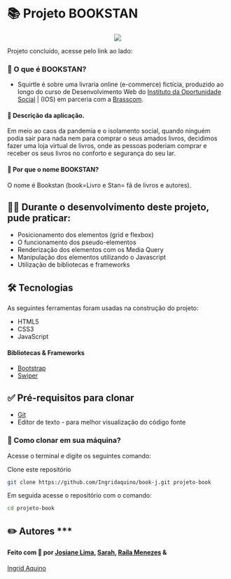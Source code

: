 # 📚 Projeto BOOKSTAN

<p align="center">
  <img src="./gif/book.gif" />
</p>

Projeto concluído, acesse pelo link ao lado: 



### 🐚  O que é BOOKSTAN?
- Squirtle é sobre uma livraria online (e-commerce) fictícia, produzido ao longo do curso de
Desenvolvimento Web do [Instituto da Oportunidade Social](https://ios.org.br/) | (IOS) em parceria com a [Brasscom](https://brasscom.org.br/).



#### 📝 Descrição da aplicação.
 
Em meio ao caos da pandemia e o isolamento social, quando ninguém podia sair para nada nem para comprar o seus amados livros, decidimos fazer uma loja virtual de livros, onde as pessoas poderiam comprar e receber os seus livros no conforto e segurança do seu lar.


#### 📖 Por que o nome BOOKSTAN?

O nome é Bookstan (book=Livro e Stan= fã de livros e autores).



## 👩‍💻 Durante o desenvolvimento deste projeto, pude praticar:

- Posicionamento dos elementos (grid e flexbox)
- O funcionamento dos pseudo-elementos
- Renderização dos elementos com os Media Query
- Manipulação dos elementos utilizando o Javascript
- Utilização de bibliotecas e frameworks

## 🛠 Tecnologias

As seguintes ferramentas foram usadas na construção do projeto:

- HTML5
- CSS3
- JavaScript

#### Bibliotecas & Frameworks

- [Bootstrap](https://getbootstrap.com/)
- [Swiper](https://swiperjs.com/)



## ✅ Pré-requisitos para clonar

- [Git](https://git-scm.com)
- Editor de texto - para melhor visualização do código fonte




### 🔁 Como clonar em sua máquina?
Acesse o terminal e digite os seguintes comando:

Clone este repositório
```bash
git clone https://github.com/Ingridaquino/book-j.git projeto-book
```

Em seguida acesse o repositório com o comando:
```bash
cd projeto-book
```


## ✏️ Autores *** 

#### Feito com 💚 por [Josiane Lima](https://github.com/josianelima02), [Sarah](https://github.com/saaahisa), [Raíla Menezes](https://github.com/railamenezes) &
[Ingrid Aquino](https://www.linkedin.com/in/ingrid-aquino-88a8b9147/)




